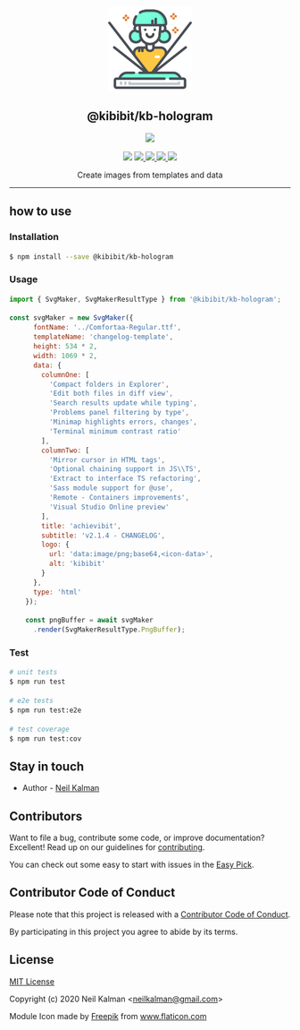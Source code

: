 <p align="center">
  <a href="https://github.com/Kibibit/kb-hologram" target="blank"><img src="./hologram.svg" width="150" ></a>
  <h2 align="center">
    @kibibit/kb-hologram
  </h2>
</p>
<p align="center">
  <a href="https://www.npmjs.com/package/@kibibit/kb-hologram"><img src="https://img.shields.io/npm/v/@kibibit/kb-hologram/latest.svg?style=for-the-badge&logo=npm&color=CB3837"></a>
</p>
<p align="center">
  <a href="https://www.npmjs.com/package/@kibibit/kb-hologram"><img src="https://img.shields.io/npm/v/@kibibit/kb-hologram/next.svg?style=flat-square&logo=npm&color=CB3837"></a>
  <a href="https://travis-ci.org/Kibibit/kb-hologram">
  <img src="https://travis-ci.org/Kibibit/kb-hologram.svg?branch=master">
  </a>
  <a href="https://coveralls.io/github/Kibibit/kb-hologram?branch=master">
  <img src="https://coveralls.io/repos/github/Kibibit/kb-hologram/badge.svg?branch=master">
  </a>
  <a href="http://greenkeeper.io">
    <img src="https://badges.greenkeeper.io/Kibibit/kb-hologram.svg">
  </a>
  <a href="https://salt.bountysource.com/teams/kibibit"><img src="https://img.shields.io/endpoint.svg?url=https://monthly-salt.now.sh/kibibit&style=flat-square"></a>
</p>
<p align="center">
  Create images from templates and data
</p>
<hr>

## how to use

### Installation

```bash
$ npm install --save @kibibit/kb-hologram
```

### Usage

```javascript
import { SvgMaker, SvgMakerResultType } from '@kibibit/kb-hologram';

const svgMaker = new SvgMaker({
      fontName: '../Comfortaa-Regular.ttf',
      templateName: 'changelog-template',
      height: 534 * 2,
      width: 1069 * 2,
      data: {
        columnOne: [
          'Compact folders in Explorer',
          'Edit both files in diff view',
          'Search results update while typing',
          'Problems panel filtering by type',
          'Minimap highlights errors, changes',
          'Terminal minimum contrast ratio'
        ],
        columnTwo: [
          'Mirror cursor in HTML tags',
          'Optional chaining support in JS\\TS',
          'Extract to interface TS refactoring',
          'Sass module support for @use',
          'Remote - Containers improvements',
          'Visual Studio Online preview'
        ],
        title: 'achievibit',
        subtitle: 'v2.1.4 - CHANGELOG',
        logo: {
          url: 'data:image/png;base64,<icon-data>',
          alt: 'kibibit'
        }
      },
      type: 'html'
    });

    const pngBuffer = await svgMaker
      .render(SvgMakerResultType.PngBuffer);
```

### Test

```bash
# unit tests
$ npm run test

# e2e tests
$ npm run test:e2e

# test coverage
$ npm run test:cov
```

## Stay in touch

- Author - [Neil Kalman](https://github.com/thatkookooguy)

## Contributors

Want to file a bug, contribute some code, or improve documentation? Excellent! Read up on our guidelines for [contributing](CONTRIBUTING.MD).

You can check out some easy to start with issues in the [Easy Pick](https://github.com/Kibibit/kb-hologram/labels/Easy%20Pick).

## Contributor Code of Conduct
Please note that this project is released with a [Contributor Code of Conduct](CODE_OF_CONDUCT.md).

By participating in this project you agree to abide by its terms.

## License

[MIT License](LICENSE)

Copyright (c) 2020 Neil Kalman &lt;neilkalman@gmail.com&gt;

<div>Module Icon made by <a href="https://www.flaticon.com/authors/freepik" title="Freepik">Freepik</a> from <a href="https://www.flaticon.com/" title="Flaticon">www.flaticon.com</a></div>
